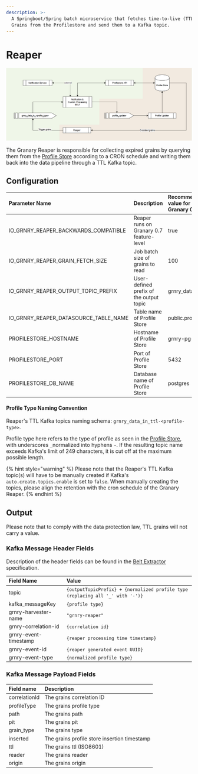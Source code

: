 ```yaml
---
description: >-
  A Springboot/Spring batch microservice that fetches time-to-live (TTL) expired
  Grains from the Profilestore and send them to a Kafka topic.
---
```


# Reaper

![Reaper Data Flow from Profile Store to Belt Extractor ](../../../.gitbook/assets/reaper%20%281%29.PNG)

The Granary Reaper is responsible for collecting expired grains by querying them from the [Profile Store](./) according to a CRON schedule and writing them back into the data pipeline through a TTL Kafka topic. 

## Configuration

| Parameter Name | Description | Recommended value for Granary 0.7 |
| :--- | :--- | :--- |
| IO\_GRNRY\_REAPER\_BACKWARDS\_COMPATIBLE | Reaper runs on Granary 0.7 feature-level | true |
| IO\_GRNRY\_REAPER\_GRAIN\_FETCH\_SIZE | Job batch size of grains to read | 100 |
| IO\_GRNRY\_REAPER\_OUTPUT\_TOPIC\_PREFIX | User-defined prefix of the output topic  | grnry\_data\_in\_ttl- |
| IO\_GRNRY\_REAPER\_DATASOURCE\_TABLE\_NAME | Table name of Profile Store | public.profilestore |
| PROFILESTORE\_HOSTNAME | Hostname of Profile Store | grnry-pg-citus |
| PROFILESTORE\_PORT | Port of Profile Store | 5432 |
| PROFILESTORE\_DB\_NAME | Database name of Profile Store | postgres |

#### Profile Type Naming Convention

Reaper's TTL Kafka topics naming schema: `grnry_data_in_ttl-<profile-type>`. 

Profile type here refers to the type of profile as seen in the [Profile Store](./#table-profilestore), with underscores `_`normalized into hyphens `-`. If the resulting topic name exceeds Kafka's limit of 249 characters, it is cut off at the maximum possible length. 

{% hint style="warning" %}
Please note that the Reaper's TTL Kafka topic\(s\) will have to be manually created if Kafka's `auto.create.topics.enable` is set to `false`. When manually creating the topics, please align the retention with the cron schedule of the Granary Reaper.
{% endhint %}

## Output

Please note that to comply with the data protection law, TTL grains will not carry a value. 

### Kafka Message Header Fields

Description of the header fields can be found in the [Belt Extractor](../belt-extractor.md#callback-signature) specification.

| Field Name | Value |
| :--- | :--- |
| topic | `{outputTopicPrefix} + {normalized profile type (replacing all '_' with '-')}` |
| kafka\_messageKey | `{profile type}` |
| grnry-harvester-name | `"grnry-reaper"` |
| grnry-correlation-id | `{correlation id}` |
| grnry-event-timestamp | `{reaper processing time timestamp}` |
| grnry-event-id | `{reaper generated event UUID}` |
| grnry-event-type | `{normalized profile type}` |

### Kafka Message Payload Fields

| Field name | Description |
| :--- | :--- |
| correlationId | The grains correlation ID |
| profileType | The grains profile type |
| path | The grains path |
| pit | The grains pit |
| grain\_type | The grains type |
| inserted | The grains profile store insertion timestamp  |
| ttl | The grains ttl \(ISO8601\) |
| reader | The grains reader |
| origin | The grains origin |

